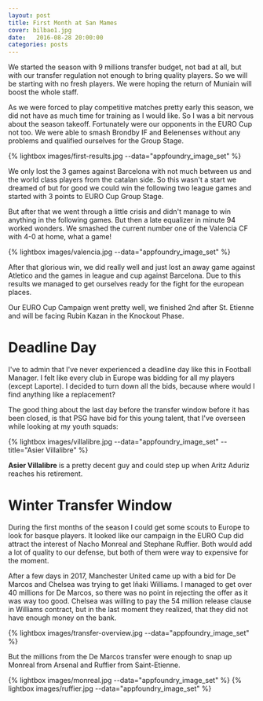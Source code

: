 ```yaml
---
layout: post
title: First Month at San Mames
cover: bilbao1.jpg
date:   2016-08-28 20:00:00
categories: posts
---
```


We started the season with 9 millions transfer budget, not bad at all,  but with our transfer regulation not enough to bring quality players. So we will be starting with no fresh players. We were hoping the return of Muniain will boost the whole staff.

As we were forced to play competitive matches pretty early this season, we did not have as much time for training as I would like. So I was a bit nervous about the season takeoff. Fortunately were our opponents in the EURO Cup not too. We were able to smash Brondby IF and Belenenses without any problems and qualified ourselves for the Group Stage.


{% lightbox images/first-results.jpg --data="appfoundry_image_set"  %}

We only lost the 3 games against Barcelona with not much between us and the world class players from the catalan side. So this wasn't a start we dreamed of but for good we could win the following two league games and started with 3 points to EURO Cup Group Stage.


But after that we went through a little crisis and didn't manage to win anything in the following games. But then a late equalizer in minute 94 worked wonders. We smashed the current number one of the Valencia CF with 4-0 at home, what a game!

{% lightbox images/valencia.jpg --data="appfoundry_image_set"  %}


After that glorious win, we did really well and just lost an away game against Atletico and the games in league and cup against Barcelona. Due to this results we managed to get ourselves ready for the fight for the european places.

Our EURO Cup Campaign went pretty well, we finished 2nd after St. Etienne and will be facing Rubin Kazan in the Knockout Phase.


# Deadline Day
I've to admin that I've never experienced a deadline day like this in Football Manager. I felt like every club in Europe was bidding for all my players (except Laporte). I decided to turn down all the bids, because where would I find anything like a replacement?

The good thing about the last day before the transfer window before it has been closed, is that PSG have bid for this young talent, that I've overseen while looking at my youth squads:

{% lightbox images/villalibre.jpg --data="appfoundry_image_set" --title="Asier Villalibre"  %}


**Asier Villalibre** is a pretty decent guy and could step up when Aritz Aduriz reaches his retirement.



# Winter Transfer Window

During the first months of the season I could get some scouts to Europe to look for basque players. It looked like our campaign in the EURO Cup did attract the interest of Nacho Monreal and Stephane Ruffier. Both would add a lot of quality to our defense, but both of them were way to expensive for the moment.

After a few days in 2017, Manchester United came up with a bid for De Marcos and Chelsea was trying to get Iñaki Williams. I managed to get over 40 millions for De Marcos, so there was no point in rejecting the offer as it was way too good. Chelsea was willing to pay the 54 million release clause in Williams contract, but in the last moment they realized, that they did not have enough money on the bank.

{% lightbox images/transfer-overview.jpg --data="appfoundry_image_set" %}


But the millions from the De Marcos transfer were enough to snap up Monreal from Arsenal and Ruffier from Saint-Etienne.

{% lightbox images/monreal.jpg --data="appfoundry_image_set" %}
{% lightbox images/ruffier.jpg --data="appfoundry_image_set" %}
